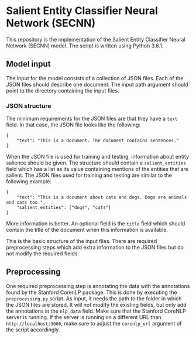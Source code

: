 # Salient Entity Classifier Neural Network (SECNN)

This repository is the implementation of the Salient Entity Classifier Neural Network (SECNN) model. The script is written using Python 3.6.1.

## Model input

The input for the model consists of a collection of JSON files. Each of the JSON files should describe one document. The input path argument should point to the directory containing the input files.

### JSON structure

The minimum requirements for the JSON files are that they have a `text` field. In that case, the JSON file looks like the following:

```
{
    "text": "This is a document. The document contains sentences."
}
```

When the JSON file is used for training and testing, information about entity salience should be given. The structure should contain a `salient_entities` field which has a list as its value containing mentions of the entities that are salient. The JSON files used for training and testing are similar to the following example:

```
{
    "text": "This is a document about cats and dogs. Dogs are animals and cats too.",
    "salient_entities": ["dogs", "cats"]
}
```

More information is better. An optional field is the `title` field which should contain the title of the document when this information is available.

This is the basic structure of the input files. There are required preprocessing steps which add extra information to the JSON files but do not modify the required fields.

## Preprocessing

One required preprocessing step is annotating the data with the annotations found by the Stanford CorenLP package. This is done by executing the `preprocessing.py` script. As input, it needs the path to the folder in which the JSON files are stored. It will not modify the existing fields, but only add the annotations in the `nlp_data` field. Make sure that the Stanford CoreNLP server is running. If the server is running on a different URL than `http://localhost:9000`, make sure to adjust the `corenlp_url` argument of the script accordingly.